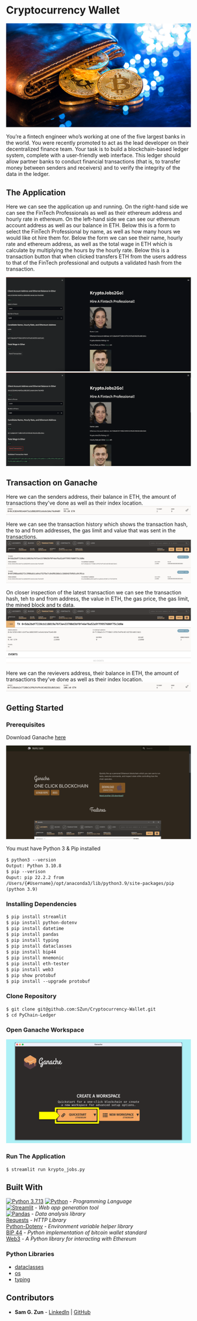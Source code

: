 # Cryptocurrency Wallet

![Blockchain Image](./assets/images/wallet.png)

You’re a fintech engineer who’s working at one of the five largest banks in the world. You were recently promoted to act as the lead developer on their decentralized finance team. Your task is to build a blockchain-based ledger system, complete with a user-friendly web interface. This ledger should allow partner banks to conduct financial transactions (that is, to transfer money between senders and receivers) and to verify the integrity of the data in the ledger.

## The Application

Here we can see the application up and running. On the right-hand side we can see the FinTech Professionals as well as their ethereum address and hourly rate in ethereum. On the left-hand side we can see our ethereum account address as well as our balance in ETH. Below this is a form to select the FinTech Professional by name, as well as how many hours we would like ot hire them for. Below the form we can see their name, hourly rate and ethereum address, as well as the total wage in ETH which is calculate by multiplying the hours by the hourly rate. Below this is a transaction button that when clicked transfers ETH from the users address to that of the FinTech professional and outputs a validated hash from the transaction.

![Landing Page](./assets/images/landing.png)
![App In Use](./assets/images/app.png)

## Transaction on Ganache

Here we can the senders address, their balance in ETH, the amount of transactions they've done as well as their index location.
![Sender](./assets/images/sender.png)

Here we can see the transaction history which shows the transaction hash, the to and from addresses, the gas limit and value that was sent in the transactions.
![Transaction History](./assets/images/transaction_history.png)

On closer inspection of the latest transaction we can see the transaction hash, teh to and from address, the value in ETH, the gas price, the gas limit, the mined block and tx data.
![Transaction](./assets/images/transaction.png)

Here we can the revievers address, their balance in ETH, the amount of transactions they've done as well as their index location.
![Reciever](./assets/images/reciever.png)

## Getting Started

### Prerequisites

Download Ganache [here](https://trufflesuite.com/ganache/)

![Ganache](./assets/images/ganache.png)

You must have Python 3 & Pip installed

```
$ python3 --version
Output: Python 3.10.8
$ pip --verison
Ouput: pip 22.2.2 from /Users/{#Username}/opt/anaconda3/lib/python3.9/site-packages/pip (python 3.9)
```

### Installing Dependencies

```
$ pip install streamlit
$ pip install python-dotenv
$ pip install datetime
$ pip install pandas
$ pip install typing
$ pip install dataclasses
$ pip install bip44
$ pip install mnemonic
$ pip install eth-tester
$ pip install web3
$ pip show protobuf
$ pip install --upgrade protobuf
```

### Clone Repository
```
$ git clone git@github.com:SZun/Cryptocurrency-Wallet.git
$ cd PyChain-Ledger
```

### Open Ganache Workspace

![Ganache Workspace](./assets/images/open_ganache.png)

### Run The Application
```
$ streamlit run krypto_jobs.py
```

## Built With
[![Python 3.7.13](https://img.shields.io/badge/python-3670A0?style=for-the-badge&logo=python&logoColor=ffdd54)]([https://www.python.org/downloads/release/python-3713/)
[![Python](https://img.shields.io/badge/Python-3.7.13-blue)](https://www.python.org/downloads/release/python-3713/) - *Programming Language* <br>
[![Streamlit](https://img.shields.io/badge/Streamlit-FF4B4B?style=for-the-badge&logo=Streamlit&logoColor=white)](https://streamlit.io/) - *Web app generation tool* <br>
[![Pandas](https://img.shields.io/badge/Pandas-2C2D72?style=for-the-badge&logo=pandas&logoColor=white)](https://pandas.pydata.org/docs/#) - *Data analysis library* <br>
[Requests](https://requests.readthedocs.io/en/latest/) - *HTTP Library* <br>
[Python-Dotenv](https://github.com/theskumar/python-dotenv) - *Environment variable helper library* <br>
[BIP 44](https://github.com/bitcoin/bips/blob/master/bip-0044.mediawiki) - *Python implementation of bitcoin wallet standard* <br>
[Web3](https://web3py.readthedocs.io/en/v5/) - *A Python library for interacting with Ethereum* <br>

### Python Libraries
- [dataclasses](https://docs.python.org/3/library/dataclasses.html)
- [os](https://docs.python.org/3/library/os.html)
- [typing](https://docs.python.org/3/library/typing.html)



## Contributors
- **Sam G. Zun** - [LinkedIn](https://www.linkedin.com/in/szun/) | [GitHub](https://github.com/SZun)